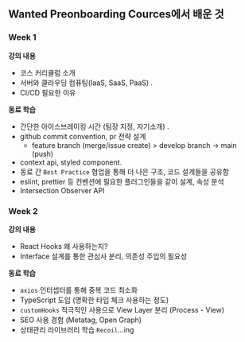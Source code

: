 ## Wanted Preonboarding Cources에서 배운 것

### Week 1

**강의 내용**

-   코스 커리큘럼 소개
-   서버와 클라우딩 컴퓨팅(IaaS, SaaS, PaaS) .
-   CI/CD 필요한 이유

**동료 학습**

-   간단한 아이스브레이킹 시간 (팀장 지정, 자기소개) .
-   github commit convention, pr 전략 설계
    -   feature branch (merge/issue create) > develop branch -> main (push)
-   context api, styled component.
-   동료 간 `Best Practice` 협업을 통해 더 나은 구조, 코드 설계들을 공유함
-   eslint, prettier 등 컨벤션에 필요한 플러그인들을 같이 설계, 속성 분석
-   Intersection Observer API

### Week 2

**강의 내용**

-   React Hooks 왜 사용하는지?
-   Interface 설계를 통한 관심사 분리, 의존성 주입의 필요성

**동료 학습**

-   `axios` 인터셉터를 통해 중복 코드 최소화
-   TypeScript 도입 (명확한 타입 체크 사용하는 정도)
-   `customHooks` 적극적인 사용으로 View Layer 분리 (Process - View)
-   SEO 사용 경험 (Metatag, Open Graph)
-   상태관리 라이브러리 학습 `Recoil`...ing
